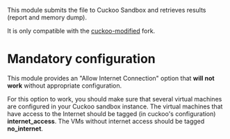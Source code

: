 This module submits the file to Cuckoo Sandbox and retrieves results (report and memory dump).

It is only compatible with the [cuckoo-modified](https://github.com/spender-sandbox/cuckoo-modified) fork.

# Mandatory configuration

This module provides an "Allow Internet Connection" option that **will not work** without appropriate configuration.

For this option to work, you should make sure that several virtual machines are configured in your Cuckoo sandbox instance. The virtual machines that have access to the Internet should be tagged (in cuckoo's configuration) **internet_access**. The VMs without internet access should be tagged **no_internet**.

